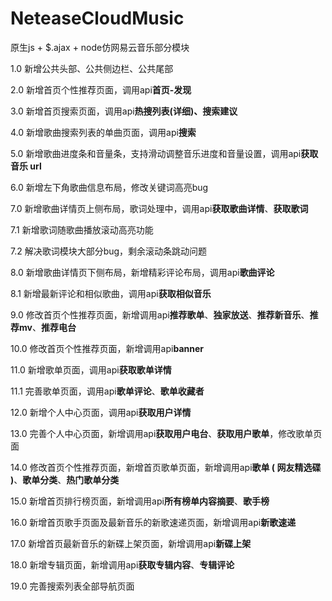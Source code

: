 ﻿# NeteaseCloudMusic
原生js + $.ajax + node仿网易云音乐部分模块

1.0 新增公共头部、公共侧边栏、公共尾部

2.0	新增首页个性推荐页面，调用api**首页-发现**

3.0	新增首页搜索页面，调用api**热搜列表(详细)、搜索建议**

4.0 新增歌曲搜索列表的单曲页面，调用api**搜索**

5.0 新增歌曲进度条和音量条，支持滑动调整音乐进度和音量设置，调用api**获取音乐 url**

6.0 新增左下角歌曲信息布局，修改关键词高亮bug

7.0 新增歌曲详情页上侧布局，歌词处理中，调用api**获取歌曲详情**、**获取歌词**

7.1 新增歌词随歌曲播放滚动高亮功能

7.2 解决歌词模块大部分bug，剩余滚动条跳动问题

8.0 新增歌曲详情页下侧布局，新增精彩评论布局，调用api**歌曲评论**

8.1 新增最新评论和相似歌曲，调用api**获取相似音乐**

9.0 修改首页个性推荐页面，新增调用api**推荐歌单**、**独家放送**、**推荐新音乐**、**推荐mv**、**推荐电台**

10.0 修改首页个性推荐页面，新增调用api**banner**

11.0 新增歌单页面，调用api**获取歌单详情**

11.1 完善歌单页面，调用api**歌单评论**、**歌单收藏者**

12.0 新增个人中心页面，调用api**获取用户详情**

13.0 完善个人中心页面，新增调用api**获取用户电台**、**获取用户歌单**，修改歌单页面

14.0 修改首页个性推荐页面，新增首页歌单页面，新增调用api**歌单 ( 网友精选碟 )**、**歌单分类**、**热门歌单分类**

15.0 新增首页排行榜页面，新增调用api**所有榜单内容摘要**、**歌手榜**

16.0 新增首页歌手页面及最新音乐的新歌速递页面，新增调用api**新歌速递**

17.0 新增首页最新音乐的新碟上架页面，新增调用api**新碟上架**

18.0 新增专辑页面，新增调用api**获取专辑内容**、**专辑评论**

19.0 完善搜索列表全部导航页面